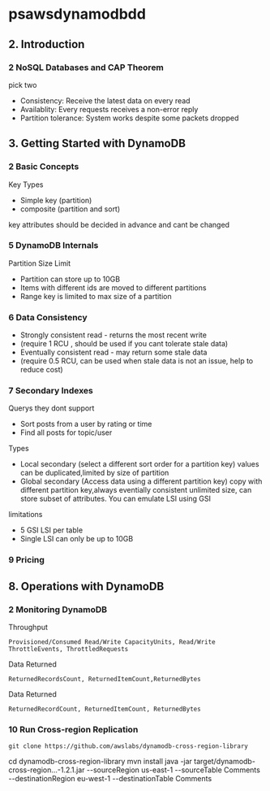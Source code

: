 # psawsdynamodbdd
## 2. Introduction
### 2 NoSQL Databases and CAP Theorem
pick two
- Consistency: Receive the latest data on every read
- Availablity: Every requests receives a non-error reply
- Partition tolerance: System works despite some packets dropped
## 3. Getting Started with DynamoDB
### 2 Basic Concepts
Key Types
- Simple key (partition)
- composite (partition and sort)  


key attributes should be decided in advance and cant be changed


### 5 DynamoDB Internals
Partition Size Limit
- Partition can store up to 10GB
- Items with different ids are moved to different partitions
- Range key is limited to max size of a partition

### 6 Data Consistency
- Strongly consistent read - returns the most recent write
- (require 1 RCU , should be used if you cant tolerate stale data)
- Eventually consistent read - may return some stale data
- (require 0.5 RCU, can be used when stale data is not an issue, help to reduce cost)


### 7 Secondary Indexes
Querys they dont support
- Sort posts from a user by rating or time
- Find all posts for topic/user

Types
- Local secondary (select a different sort order for a partition key) values can be duplicated,limited by size of partition
- Global secondary (Access data using a different partition key) copy with different partition key,always eventially consistent unlimited size, can store subset of attributes. You can emulate LSI using GSI  


limitations
- 5 GSI LSI per table
- Single LSI can only be up to 10GB


### 9 Pricing



## 8. Operations with DynamoDB

### 2 Monitoring DynamoDB
Throughput
```
Provisioned/Consumed Read/Write CapacityUnits, Read/Write ThrottleEvents, ThrottledRequests
```
Data Returned
```
ReturnedRecordsCount, ReturnedItemCount,ReturnedBytes
```
Data Returned
```
ReturnedRecordCount, ReturnedItemCount, ReturnedBytes
```


### 10 Run Cross-region Replication
```
git clone https://github.com/awslabs/dynamodb-cross-region-library
```
cd dynamodb-cross-region-library
mvn install
java -jar target/dynamodb-cross-region...-1.2.1.jar --sourceRegion us-east-1 --sourceTable Comments --destinationRegion eu-west-1 --destinationTable Comments
```



